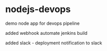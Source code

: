 # nodejs-devops
demo node app for devops pipeline

added webhook automate jenkins build

added slack - deployment notification to slack
